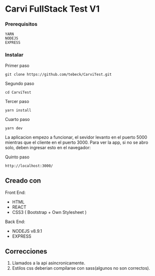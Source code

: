 # Carvi FullStack Test V1

### Prerequisitos

```
YARN
NODEJS
EXPRESS
```

### Instalar

Primer paso
```
git clone https://github.com/tebeck/CarviTest.git
```
Segundo paso
```
cd CarviTest
```
Tercer paso
```
yarn install
```
Cuarto paso
```
yarn dev
```
La aplicacion empezo a funcionar, el sevidor levanto en el puerto 5000 mientras que el cliente en el puerto 3000.
Para ver la app, si no se abro solo, deben ingresar esto en el navegador:

Quinto paso
```
http://localhost:3000/
```


## Creado con

Front End:
- HTML
- REACT
- CSS3 ( Bootstrap + Own Stylesheet )

Back End:
- NODEJS v8.9.1
- EXPRESS

## Correcciones

1) Llamados a la api asincronicamente.
2) Estilos css deberian compilarse con sass(algunos no son correctos).
